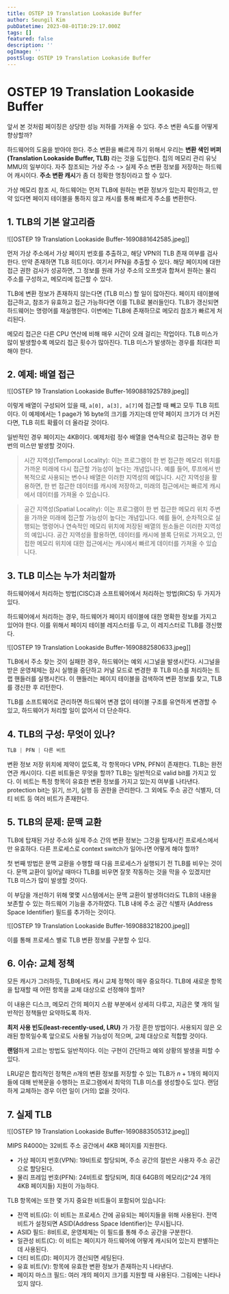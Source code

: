 ```yaml
---
title: OSTEP 19 Translation Lookaside Buffer
author: Seungil Kim
pubDatetime: 2023-08-01T10:29:17.000Z
tags: []
featured: false
description: ''
ogImage: ''
postSlug: OSTEP 19 Translation Lookaside Buffer
---
```

# OSTEP 19 Translation Lookaside Buffer

앞서 본 것처럼 페이징은 상당한 성능 저하를 가져올 수 있다. 주소 변환 속도를 어떻게 향상할까?

하드웨어의 도움을 받아야 한다. 주소 변환을 빠르게 하기 위해서 우리는 **변환 색인 버퍼 (Translation Lookaside Buffer, TLB)** 라는 것을 도입한다. 칩의 메모리 관리 유닛 MMU의 일부이다. 자주 참조되는 가상 주소 -> 실제 주소 변환 정보를 저장하는 하드웨어 캐시이다. **주소 변환 캐시**가 좀 더 정확한 명칭이라고 할 수 있다.

가상 메모리 참조 시, 하드웨어는 먼저 TLB에 원하는 변환 정보가 있는지 확인하고, 만약 있다면 페이지 테이블을 통하지 않고 캐시를 통해 빠르게 주소를 변환한다. 

## 1. TLB의 기본 알고리즘

![[OSTEP 19 Translation Lookaside Buffer-1690881642585.jpeg]]

먼저 가상 주소에서 가상 페이지 번호를 추출하고, 해당 VPN의 TLB 존재 여부를 검사한다.
만약 존재하면 TLB 히트이다. 여기서 PFN을 추출할 수 있다. 해당 페이지에 대한 접근 권한 검사가 성공하면, 그 정보를 원래 가상 주소의 오프셋과 합쳐서 원하는 물리 주소를 구성하고, 메모리에 접근할 수 있다.

TLB에 변환 정보가 존재하지 않는다면 (TLB 미스) 할 일이 많아진다. 페이지 테이블에 접근하고, 참조가 유효하고 접근 가능하다면 이를 TLB로 불러들인다. TLB가 갱신되면 하드웨어는 명령어를 재실행한다. 이번에는 TLB에 존재하므로 메모리 참조가 빠르게 처리된다.

메모리 접근은 다른 CPU 연산에 비해 매우 시간이 오래 걸리는 작업이다. TLB 미스가 많이 발생할수록 메모리 접근 횟수가 많아진다. TLB 미스가 발생하는 경우를 최대한 피해야 한다.

## 2. 예제: 배열 접근

![[OSTEP 19 Translation Lookaside Buffer-1690881925789.jpeg]]

이렇게 배열이 구성되어 있을 때, `a[0], a[3], a[7]`에 접근할 때 빼고 모두 TLB 히트이다. 이 예제에서는 1 page가 16 byte의 크기를 가지는데 만약 페이지 크기가 더 커진다면, TLB 히트 확률이 더 올라갈 것이다.

일반적인 경우 페이지는 4KB이다. 예제처럼 정수 배열을 연속적으로 접근하는 경우 한 번의 미스만 발생할 것이다.

> 시간 지역성(Temporal Locality): 이는 프로그램이 한 번 접근한 메모리 위치를 가까운 미래에 다시 접근할 가능성이 높다는 개념입니다. 예를 들어, 루프에서 반복적으로 사용되는 변수나 배열은 이러한 지역성의 예입니다. 시간 지역성을 활용하면, 한 번 접근한 데이터를 캐시에 저장하고, 미래의 접근에서는 빠르게 캐시에서 데이터를 가져올 수 있습니다.

> 공간 지역성(Spatial Locality): 이는 프로그램이 한 번 접근한 메모리 위치 주변을 가까운 미래에 접근할 가능성이 높다는 개념입니다. 예를 들어, 순차적으로 실행되는 명령어나 연속적인 메모리 위치에 저장된 배열의 원소들은 이러한 지역성의 예입니다. 공간 지역성을 활용하면, 데이터를 캐시에 블록 단위로 가져오고, 인접한 메모리 위치에 대한 접근에서는 캐시에서 빠르게 데이터를 가져올 수 있습니다.

## 3. TLB 미스는 누가 처리할까

하드웨어에서 처리하는 방법(CISC)과 소프트웨어에서 처리하는 방법(RICS) 두 가지가 있다.

하드웨어에서 처리하는 경우, 하드웨어가 페이지 테이블에 대한 명확한 정보를 가지고 있어야 한다. 이를 위해서 페이지 테이블 레지스터를 두고, 이 레지스터로 TLB를 갱신했다.

![[OSTEP 19 Translation Lookaside Buffer-1690882580633.jpeg]]

TLB에서 주소 찾는 것이 실패한 경우, 하드웨어는 예외 시그널을 발생시킨다. 시그널을 받은 운영체제는 잠시 실행을 중단하고 커널 모드로 변경한 후 TLB 미스를 처리하는 트랩 핸들러를 실행시킨다. 이 핸들러는 페이지 테이블을 검색하여 변환 정보를 찾고, TLB를 갱신한 후 리턴한다.

TLB를 소프트웨어로 관리하면 하드웨어 변경 없이 테이블 구조를 유연하게 변경할 수 있고, 하드웨어가 처리할 일이 없어서 더 단순하다.

## 4. TLB의 구성: 무엇이 있나?

``` c
TLB | PFN | 다른 비트
```

변환 정보 저장 위치에 제약이 없도록, 각 항목마다 VPN, PFN이 존재한다. TLB는 완전 연관 캐시이다. 
다른 비트들은 무엇을 할까? 
TLB는 일반적으로 valid bit를 가지고 있다. 이 비트는 특정 항목이 유효한 변환 정보를 가지고 있는지 여부를 나타낸다.
protection bit는 읽기, 쓰기, 실행 등 권한을 관리한다.
그 외에도 주소 공간 식별자, 더티 비트 등 여러 비트가 존재한다.

## 5. TLB의 문제: 문맥 교환

TLB에 탑재된 가상 주소와 실제 주소 간의 변환 정보는 그것을 탑재시킨 프로세스에서만 유효하다. 다른 프로세스로 context switch가 일어나면 어떻게 해야 할까?

첫 번째 방법은 문맥 교환을 수행할 때 다음 프로세스가 실행되기 전 TLB를 비우는 것이다.
문맥 교환이 일어날 때마다 TLB를 비우면 잘못 작동하는 것을 막을 수 있겠지만 TLB 미스가 많이 발생할 것이다.

이 부담을 개선하기 위해 몇몇 시스템에서는 문맥 교환이 발생하더라도 TLB의 내용을 보존할 수 있는 하드웨어 기능을 추가하였다. TLB 내에 주소 공간 식별자 (Address Space Identifier) 필드를 추가하는 것이다.

![[OSTEP 19 Translation Lookaside Buffer-1690883218200.jpeg]]

이를 통해 프로세스 별로 TLB 변환 정보를 구분할 수 있다.

## 6. 이슈: 교체 정책

모든 캐시가 그러하듯, TLB에서도 캐시 교체 정책이 매우 중요하다. TLB에 새로운 항목을 탑재할 때 어떤 항목을 교체 대상으로 선정해야 할까?

이 내용은 디스크, 메모리 간의 페이지 스왑 부분에서 상세히 다루고, 지금은 몇 개의 일반적인 정책들만 요약하도록 하자.

**최저 사용 빈도(least-recently-used, LRU)** 가 가장 흔한 방법이다. 사용되지 않은 오래된 항목일수록 앞으로도 사용될 가능성이 적으며, 교체 대상으로 적합할 것이다. 

**랜덤**하게 고르는 방법도 일반적이다. 이는 구현이 간단하고 예외 상황의 발생을 피할 수 있다.

LRU같은 합리적인 정책은 $n$개의 변환 정보를 저장할 수 있는 TLB가 $n+1$개의 페이지들에 대해 반복문을 수행하는 프로그램에서 최악의 TLB 미스를 생성할수도 있다. 랜덤하게 교체하는 경우 이런 일이 (거의) 없을 것이다.

## 7. 실제 TLB

![[OSTEP 19 Translation Lookaside Buffer-1690883505312.jpeg]]

MIPS R4000는 32비트 주소 공간에서 4KB 페이지를 지원한다. 

- 가상 페이지 번호(VPN): 19비트로 할당되며, 주소 공간의 절반은 사용자 주소 공간으로 할당된다.
- 물리 프레임 번호(PFN): 24비트로 할당되며, 최대 64GB의 메모리(2^24 개의 4KB 페이지들) 지원이 가능하다.

TLB 항목에는 또한 몇 가지 중요한 비트들이 포함되어 있습니다:

- 전역 비트(G): 이 비트는 프로세스 간에 공유되는 페이지들을 위해 사용된다. 전역 비트가 설정되면 ASID(Address Space Identifier)는 무시됩니다.
- ASID 필드: 8비트로, 운영체제는 이 필드를 통해 주소 공간을 구분한다.
- 일관성 비트(C): 이 비트는 페이지가 하드웨어에 어떻게 캐시되어 있는지 판별하는 데 사용된다.
- 더티 비트(D): 페이지가 갱신되면 세팅된다.
- 유효 비트(V): 항목에 유효한 변환 정보가 존재하는지 나타낸다.
- 페이지 마스크 필드: 여러 개의 페이지 크기를 지원할 때 사용된다. 그림에는 나타나있지 않다.
